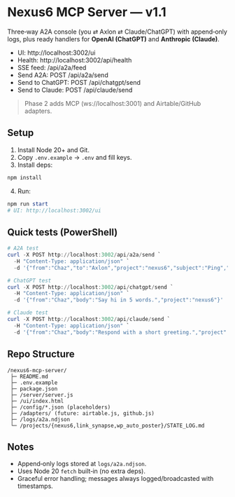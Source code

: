 # Nexus6 MCP Server — v1.1

Three‑way A2A console (you ⇄ Axlon ⇄ Claude/ChatGPT) with append‑only logs, plus ready handlers for **OpenAI (ChatGPT)** and **Anthropic (Claude)**.

- UI: http://localhost:3002/ui
- Health: http://localhost:3002/api/health
- SSE feed: /api/a2a/feed
- Send A2A: POST /api/a2a/send
- Send to ChatGPT: POST /api/chatgpt/send
- Send to Claude: POST /api/claude/send

> Phase 2 adds MCP (ws://localhost:3001) and Airtable/GitHub adapters.

## Setup

1) Install Node 20+ and Git.
2) Copy `.env.example` → `.env` and fill keys.
3) Install deps:
```powershell
npm install
```
4) Run:
```powershell
npm run start
# UI: http://localhost:3002/ui
```

## Quick tests (PowerShell)

```powershell
# A2A test
curl -X POST http://localhost:3002/api/a2a/send `
  -H "Content-Type: application/json" `
  -d '{"from":"Chaz","to":"Axlon","project":"nexus6","subject":"Ping","body":"Hello from PowerShell"}'

# ChatGPT test
curl -X POST http://localhost:3002/api/chatgpt/send `
  -H "Content-Type: application/json" `
  -d '{"from":"Chaz","body":"Say hi in 5 words.","project":"nexus6"}'

# Claude test
curl -X POST http://localhost:3002/api/claude/send `
  -H "Content-Type: application/json" `
  -d '{"from":"Chaz","body":"Respond with a short greeting.","project":"nexus6"}'
```

## Repo Structure

```
/nexus6-mcp-server/
 ├─ README.md
 ├─ .env.example
 ├─ package.json
 ├─ /server/server.js
 ├─ /ui/index.html
 ├─ /config/*.json (placeholders)
 ├─ /adapters/ (future: airtable.js, github.js)
 ├─ /logs/a2a.ndjson
 └─ /projects/{nexus6,link_synapse,wp_auto_poster}/STATE_LOG.md
```

## Notes
- Append‑only logs stored at `logs/a2a.ndjson`.
- Uses Node 20 `fetch` built‑in (no extra deps).
- Graceful error handling; messages always logged/broadcasted with timestamps.
